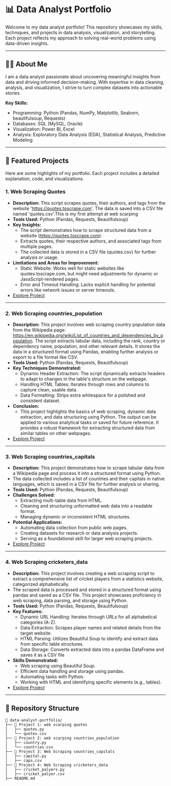 # 📊 Data Analyst Portfolio

Welcome to my data analyst portfolio! This repository showcases my skills, techniques, and projects in data analysis, visualization, and storytelling. Each project reflects my approach to solving real-world problems using data-driven insights.

---

## 🧑‍💻 About Me

I am a data analyst passionate about uncovering meaningful insights from data and driving informed decision-making. With expertise in data cleaning, analysis, and visualization, I strive to turn complex datasets into actionable stories.

**Key Skills:**
- Programming: Python (Pandas, NumPy, Matplotlib, Seaborn, beautifulsoup, Requests)
- Databases: SQL (MySQL, Oracle)
- Visualization:  Power BI, Excel
- Analysis: Exploratory Data Analysis (EDA), Statistical Analysis, Predictive Modeling

---

## 🌟 Featured Projects

Here are some highlights of my portfolio. Each project includes a detailed explanation, code, and visualizations.

### **1. Web Scraping Quotes**
- **Description:** This script scrapes quotes, their authors, and tags from the website 'https://quotes.toscrape.com'. 
    The data is saved into a CSV file named 'quotes.csv'.This is my first attempt at web scarping
- **Tools Used:** Python (Pandas, Requests, Beautifulsoup)
- **Key Insights:** 
  - The script demonstrates how to scrape structured data from a website (https://quotes.toscrape.com).
  - Extracts quotes, their respective authors, and associated tags from multiple pages.
  - The collected data is stored in a CSV file (quotes.csv) for further analysis or usage.
- **Limitations and Areas for Improvement:**
  - Static Website: Works well for static websites like quotes.toscrape.com, but might need adjustments for dynamic or JavaScript-rendered pages.
  - Error and Timeout Handling: Lacks explicit handling for potential errors like network issues or server timeouts.
- [Explore Project](https://github.com/0-jagadish-0/jagadish/blob/8e3ba3d19bd8e27d7bd870e3be6025d051d68d11/webscarping%20quotes/quotes.py)  

---
### **2. Web Scraping countries_population**
- **Description:** This project involves web scraping country population data from the Wikipedia page:
    https://en.wikipedia.org/wiki/List_of_countries_and_dependencies_by_population.
    The script extracts tabular data, including the rank, country or dependency name, population, and other relevant details.
    It stores the data in a structured format using Pandas, enabling further analysis or export to a file format like CSV.
- **Tools Used:** Python (Pandas, Requests, Beautifulsoup)
- **Key Techniques Demonstrated:** 
  - Dynamic Header Extraction: The script dynamically extracts headers to adapt to changes in the table's structure on the webpage.
  - Handling HTML Tables: Iterates through rows and columns to capture clean, usable data.
  - Data Formatting: Strips extra whitespace for a polished and consistent dataset.
- **Conclusion:**
  - This project highlights the basics of web scraping, dynamic data extraction, and data structuring using Python.
   The output can be applied to various analytical tasks or saved for future reference. It provides a robust framework for extracting structured data from 
   similar tables on other webpages.
- [Explore Project](https://github.com/0-jagadish-0/jagadish/blob/18447c00ff8e87986042c93f6cdfb1fdf19b3937/web%20scarping%20countries_population/country.py)  

---
### **3. Web Scraping countries_capitals**
- **Description:** This project demonstrates how to scrape tabular data from a Wikipedia page and process it into a structured format using Python.
- The data collected includes a list of countries and their capitals in native languages, which is saved in a CSV file for further analysis or sharing.
- **Tools Used:** Python (Pandas, Requests, Beautifulsoup)
- **Challenges Solved:** 
  - Extracting multi-table data from HTML.
  - Cleaning and structuring unformatted web data into a readable format.
  - Managing dynamic or inconsistent HTML structures.
- **Potential Applications:**
  - Automating data collection from public web pages.
  - Creating datasets for research or data analysis projects.
  - Serving as a foundational skill for larger web scraping projects.
- [Explore Project](https://github.com/0-jagadish-0/jagadish/blob/4ca8198cf1ec988c22674a3e3b460f49e7c2c94d/web%20scarping%20countries_capitals/captials.py)  

---

### **4. Web Scraping cricketers_data**
- **Description:** This project involves creating a web scraping script to extract a comprehensive list of cricket players from a statistics website, categorized alphabetically.
-  The scraped data is processed and stored in a structured format using pandas and saved as a CSV file. This project showcases proficiency in web scraping, data parsing, and storage using Python.
- **Tools Used:** Python (Pandas, Requests, Beautifulsoup)
- **Key Features:** 
  - Dynamic URL Handling: Iterates through URLs for all alphabetical categories (A-Z).
  - Data Extraction: Scrapes player names and related details from the target website.
  - HTML Parsing: Utilizes Beautiful Soup to identify and extract data from specific table structures.
  - Data Storage: Converts extracted data into a pandas DataFrame and saves it as a CSV file
- **Skills Demonstrated:**
  - Web scraping using Beautiful Soup.
  - Efficient data handling and storage using pandas.
  - Automating tasks with Python.
  - Working with HTML and identifying specific elements (e.g., tables).
- [Explore Project](https://github.com/0-jagadish-0/jagadish/blob/905868aaab5e36aa4a3df844466a83b85febb0df/web%20scarping%20cricket_players_data/circket_players.py)  

---
## 📂 Repository Structure

```plaintext
📁 data-analyst-portfolio/
├── 📂 Project 1: web scarping quotes
│   ├── quotes.py
│   └── quotes.csv
├── 📂 Project 2: web scarping countries_population
│   ├── country.py
│   └── countries.csv
├── 📂 Project 3: Web Scraping countries_capitals
│   ├── capital.py
│   ├── caps.csv
├── 📂 Project 4: Web Scraping cricketers_data
│   ├── cricket_palyers.py
│   ├── cricket_palyer.csv
├── README.md
